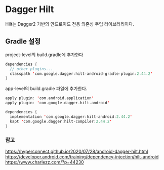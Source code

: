 # Dagger Hilt
Hilt는 Dagger2 기반의 안드로이드 전용 의존성 주입 라이브러리이다.

## Gradle 설정
project-level의 build.gradle에 추가한다
``` kotlin
dependencies {
  // other plugins...
  classpath 'com.google.dagger:hilt-android-gradle-plugin:2.44.2'
}
```

app-level의 build.gradle 파일에 추가한다.
``` kotlin
apply plugin: 'com.android.application'
apply plugin: 'com.google.dagger.hilt.android'

dependencies {
  implementation 'com.google.dagger:hilt-android:2.44.2'
  kapt 'com.google.dagger:hilt-compiler:2.44.2'
}  
```


### 참고
https://hyperconnect.github.io/2020/07/28/android-dagger-hilt.html      
https://developer.android.com/training/dependency-injection/hilt-android     
https://www.charlezz.com/?p=44230    
